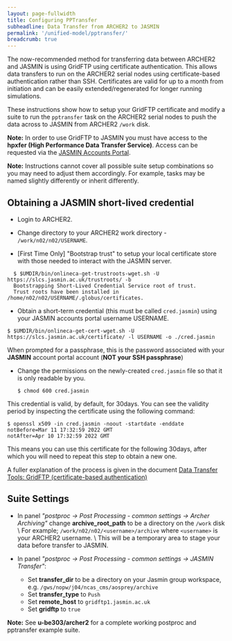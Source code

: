 ```yaml
---
layout: page-fullwidth
title: Configuring PPTransfer
subheadline: Data Transfer from ARCHER2 to JASMIN
permalink: '/unified-model/pptransfer/'
breadcrumb: true
---
```

The now-recommended method for transferring data between ARCHER2 and JASMIN is using GridFTP using certificate authentication.  This allows data transfers to run on the ARCHER2 serial nodes using certificate-based authentication rather than SSH.  Certificates are valid for up to a month from initiation and can be easily extended/regenerated for longer running simulations.

These instructions show how to setup your GridFTP certificate and modify a suite to run the `pptransfer` task on the ARCHER2 serial nodes to push the data across to JASMIN from ARCHER2 `/work` disk. 

**Note:** In order to use GridFTP to JASMIN you must have access to the **hpxfer (High Performance Data Transfer Service)**. Access can be requested via the [JASMIN Accounts Portal](https://accounts.jasmin.ac.uk/).

**Note:** Instructions cannot cover all possible suite setup combinations so you may need to adjust them accordingly. For example, tasks may be named slightly differently or inherit differently.

## Obtaining a JASMIN short-lived credential

* Login to ARCHER2.

* Change directory to your ARCHER2 work directory - `/work/n02/n02/USERNAME`.  

* [First Time Only] "Bootstrap trust" to setup your local certificate store with those needed to interact with the JASMIN server.
~~~
  $ $UMDIR/bin/onlineca-get-trustroots-wget.sh -U https://slcs.jasmin.ac.uk/trustroots/ -b
  Bootstrapping Short-Lived Credential Service root of trust.
  Trust roots have been installed in /home/n02/n02/USERNAME/.globus/certificates.
~~~

* Obtain a short-term credential (this must be called `cred.jasmin`) using your JASMIN accounts portal username USERNAME.
~~~
$ $UMDIR/bin/onlineca-get-cert-wget.sh -U https://slcs.jasmin.ac.uk/certificate/ -l USERNAME -o ./cred.jasmin
~~~
When prompted for a passphrase, this is the password associated with your **JASMIN** account portal account (**NOT your SSH passphrase**)

* Change the permissions on the newly-created `cred.jasmin` file so that it is only readable by you.

  `$ chmod 600 cred.jasmin`

This credential is valid, by default, for 30days.  You can see the validity period by inspecting the certificate using the following command:
~~~
$ openssl x509 -in cred.jasmin -noout -startdate -enddate
notBefore=Mar 11 17:32:59 2022 GMT
notAfter=Apr 10 17:32:59 2022 GMT
~~~

This means you can use this certificate for the following 30days, after which you will need to repeat this step to obtain a new one.

A fuller explanation of the process is given in the document [Data Transfer Tools: GridFTP (certificate-based authentication)](https://help.jasmin.ac.uk/article/3808-data-transfer-tools-gridftp-cert-based-auth)

## Suite Settings

*  In panel *"postproc -> Post Processing - common settings -> Archer Archiving"* change **archive_root_path** to be a directory on the `/work` disk \\
For example; `/work/n02/n02/<username>/archive` where `<username>` is your ARCHER2 username.  \\
This will be a temporary area to stage your data before transfer to JASMIN.

* In panel *"postproc -> Post Processing - common settings -> JASMIN Transfer"*:
  * Set **transfer_dir** to be a directory on your Jasmin group workspace, e.g. `/gws/nopw/j04/ncas_cms/aosprey/archive`
  * Set **transfer_type** to `Push`
  * Set **remote_host** to `gridftp1.jasmin.ac.uk` 
  * Set **gridftp** to `true`

**Note:**  See **u-be303/archer2** for a complete working postproc and pptransfer example suite.


